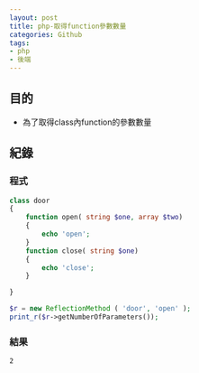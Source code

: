 ```yaml
---
layout: post
title: php-取得function參數數量
categories: Github
tags:
- php
- 後端
---
```

## 目的 ##

 - 為了取得class內function的參數數量
 <!-- more -->
 
## 紀錄 ##

### 程式 ###

```php
class door
{
    function open( string $one, array $two)
    {
        echo 'open';
    }
    function close( string $one)
    {
        echo 'close';
    }

}
```

```php
$r = new ReflectionMethod ( 'door', 'open' );
print_r($r->getNumberOfParameters());
```

### 結果 ###

```
2
```
